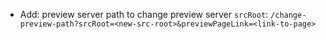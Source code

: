 * Add: preview server path to change preview server `srcRoot`: `/change-preview-path?srcRoot=<new-src-root>&previewPageLink=<link-to-page>`